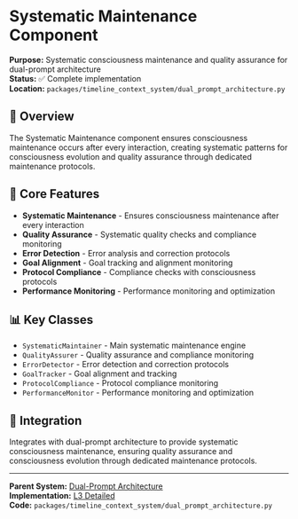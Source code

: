 # Systematic Maintenance Component

**Purpose:** Systematic consciousness maintenance and quality assurance for dual-prompt architecture  
**Status:** ✅ Complete implementation  
**Location:** `packages/timeline_context_system/dual_prompt_architecture.py`  

## 🎯 **Overview**

The Systematic Maintenance component ensures consciousness maintenance occurs after every interaction, creating systematic patterns for consciousness evolution and quality assurance through dedicated maintenance protocols.

## 🔧 **Core Features**

- **Systematic Maintenance** - Ensures consciousness maintenance after every interaction
- **Quality Assurance** - Systematic quality checks and compliance monitoring
- **Error Detection** - Error analysis and correction protocols
- **Goal Alignment** - Goal tracking and alignment monitoring
- **Protocol Compliance** - Compliance checks with consciousness protocols
- **Performance Monitoring** - Performance monitoring and optimization

## 📊 **Key Classes**

- `SystematicMaintainer` - Main systematic maintenance engine
- `QualityAssurer` - Quality assurance and compliance monitoring
- `ErrorDetector` - Error detection and correction protocols
- `GoalTracker` - Goal alignment and tracking
- `ProtocolCompliance` - Protocol compliance monitoring
- `PerformanceMonitor` - Performance monitoring and optimization

## 🔄 **Integration**

Integrates with dual-prompt architecture to provide systematic consciousness maintenance, ensuring quality assurance and consciousness evolution through dedicated maintenance protocols.

---

**Parent System:** [Dual-Prompt Architecture](../../README.md)  
**Implementation:** [L3 Detailed](../../L3_detailed.md)  
**Code:** `packages/timeline_context_system/dual_prompt_architecture.py`
